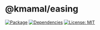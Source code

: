 # @kmamal/easing

[![Package](https://img.shields.io/npm/v/%2540kmamal%252Feasing)](https://www.npmjs.com/package/@kmamal/easing)
[![Dependencies](https://img.shields.io/librariesio/release/npm/@kmamal/easing)](https://libraries.io/npm/@kmamal%2Feasing)
[![License: MIT](https://img.shields.io/badge/License-MIT-yellow.svg)](https://opensource.org/licenses/MIT)
